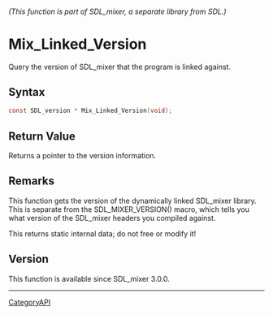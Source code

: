 ###### (This function is part of SDL_mixer, a separate library from SDL.)
# Mix_Linked_Version

Query the version of SDL_mixer that the program is linked against.

## Syntax

```c
const SDL_version * Mix_Linked_Version(void);

```

## Return Value

Returns a pointer to the version information.

## Remarks

This function gets the version of the dynamically linked SDL_mixer library.
This is separate from the SDL_MIXER_VERSION() macro, which tells you what
version of the SDL_mixer headers you compiled against.

This returns static internal data; do not free or modify it!

## Version

This function is available since SDL_mixer 3.0.0.

----
[CategoryAPI](CategoryAPI)

